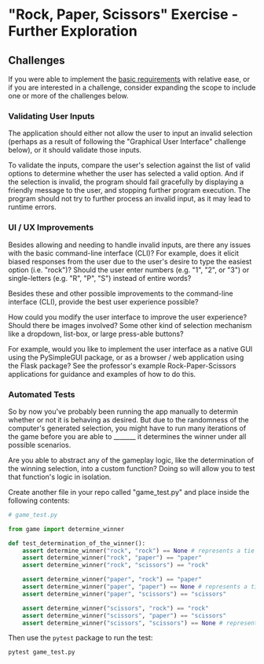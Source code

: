 # "Rock, Paper, Scissors" Exercise - Further Exploration

## Challenges

If you were able to implement the [basic requirements](README.md) with relative ease, or if you are interested in a challenge, consider expanding the scope to include one or more of the challenges below.

### Validating User Inputs

The application should either not allow the user to input an invalid selection (perhaps as a result of following the "Graphical User Interface" challenge below), or it should validate those inputs.

To validate the inputs, compare the user's selection against the list of valid options to determine whether the user has selected a valid option. And if the selection is invalid, the program should fail gracefully by displaying a friendly message to the user, and stopping further program execution. The program should not try to further process an invalid input, as it may lead to runtime errors.

### UI / UX Improvements

Besides allowing and needing to handle invalid inputs, are there any issues with the basic command-line interface (CLI)? For example, does it elicit biased responses from the user due to the user's desire to type the easiest option (i.e. "rock")? Should the user enter numbers (e.g. "1", "2", or "3") or single-letters (e.g. "R", "P", "S") instead of entire words?

Besides these and other possible improvements to the command-line interface (CLI), provide the best user experience possible?

How could you modify the user interface to improve the user experience? Should there be images involved? Some other kind of selection mechanism like a dropdown, list-box, or large press-able buttons?


 For example, would you like to implement the user interface as a native GUI using the PySimpleGUI package, or as a browser / web application using the Flask package? See the professor's example Rock-Paper-Scissors applications for guidance and examples of how to do this.


### Automated Tests

So by now you've probably been running the app manually to determin whether or not it is behaving as desired. But due to the randomness of the computer's generated selection, you might have to run many iterations of the game before you are able to _______ it determines the winner under all possible scenarios.

Are you able to abstract any of the gameplay logic, like the determination of the winning selection, into a custom function? Doing so will allow you to test that function's logic in isolation.

Create another file in your repo called "game_test.py" and place inside the following contents:

```py
# game_test.py

from game import determine_winner

def test_determination_of_the_winner():
    assert determine_winner("rock", "rock") == None # represents a tie
    assert determine_winner("rock", "paper") == "paper"
    assert determine_winner("rock", "scissors") == "rock"

    assert determine_winner("paper", "rock") == "paper"
    assert determine_winner("paper", "paper") == None # represents a tie
    assert determine_winner("paper", "scissors") == "scissors"

    assert determine_winner("scissors", "rock") == "rock"
    assert determine_winner("scissors", "paper") == "scissors"
    assert determine_winner("scissors", "scissors") == None # represents a tie
```

Then use the `pytest` package to run the test:

```sh
pytest game_test.py
```

